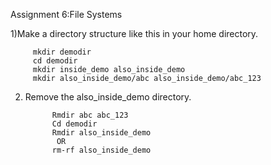 Assignment 6:File Systems 
    
1)Make a directory structure like this in your home directory.
        
         mkdir demodir
         cd demodir
         mkdir inside_demo also_inside_demo
         mkdir also_inside_demo/abc also_inside_demo/abc_123

2) Remove the also_inside_demo directory.

             Rmdir abc abc_123
             Cd demodir
             Rmdir also_inside_demo
              OR
             rm-rf also_inside_demo
